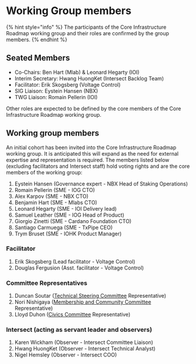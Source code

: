 # Working Group members

{% hint style="info" %}
The participants of the Core Infrastructure Roadmap working group and their roles are confirmed by the group members.
{% endhint %}

## Seated Members <a href="#seated-members" id="seated-members"></a>

* Co-Chairs: Ben Hart (Mlab) & Leonard Hegarty (IOI)
* Interim Secretary: Hwang HuongKet (Intersect Backlog Team)
* Facilitator: Erik Skogsberg (Voltage Control)
* SIG Liaison: Eystein Hansen (NBX)
* TWG Liaison: Romain Pellerin (IOI)

Other roles are expected to be defined by the core members of the Core Infrastructure Roadmap working group.

## Working group members

An initial cohort has been invited into the Core Infrastructure Roadmap working group. It is anticipated this will expand as the need for external expertise and representation is required. The members listed below (excluding facilitators and Intersect staff) hold voting rights and are the core members of the working group:

1. Eystein Hansen (Governance expert - NBX Head of Staking Operations)
2. Romain Pellerin (SME - IOG CTO)
3. Alex Karpov (SME - NBX CTO)
4. Benjamin Hart (SME - Mlabs CTO)
5. Leonard Hegarty (SME - IOI Delivery lead)
6. Samuel Leather (SME - IOG Head of Product)
7. Giorgio Zinetti (SME - Cardano Foundation CTO)
8. Santiago Carmuega (SME - TxPipe CEO)
9. Trym Bruset (SME - IOHK Product Manager)

### Facilitator

1. Erik Skogsberg (Lead facilitator - Voltage Control)
2. Douglas Fergusion (Asst. facilitator - Voltage Control)

### Committee Representatives

1. Duncan Soutar ([Technical Steering Committee](https://docs.intersectmbo.org/intersect-overview/intersect-committees/technical-steering-committee-tsc) Representative)
2. Nori Nishigaya ([Membership and Community Committee](https://docs.intersectmbo.org/intersect-overview/intersect-committees/membership-and-community-committee-mcc) Representative)
3. Lloyd Duhon ([Civics Committee](https://intersect.gitbook.io/civics-committee) Representative)

### Intersect (acting as servant leader and observers)

1. Karen Wickham (Observer - Intersect Committee Liaison)
2. Hwang HuongKet (Observer - Intersect Technical Analyst)
3. Nigel Hemsley (Observer - Intersect COO)

​
